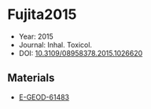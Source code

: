 <a name="article" />

# Fujita2015

* Year: 2015
* Journal: Inhal. Toxicol.
* DOI: <a href="https://doi.org/10.3109/08958378.2015.1026620">10.3109/08958378.2015.1026620</a>

## Materials
* [E-GEOD-61483](nanowiki23.md)
